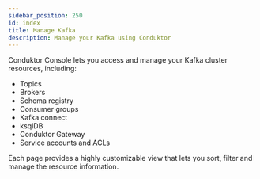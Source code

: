 ```yaml
---
sidebar_position: 250
id: index
title: Manage Kafka
description: Manage your Kafka using Conduktor
---
```


Conduktor <GlossaryTerm>Console</GlossaryTerm> lets you access and manage your Kafka cluster resources, including:

- Topics
- Brokers
- Schema registry
- Consumer groups
- Kafka connect
- ksqlDB
- Conduktor Gateway
- Service accounts and ACLs

Each page provides a highly customizable view that lets you sort, filter and manage the resource information.
